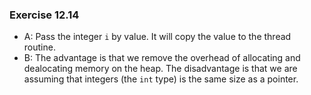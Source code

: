 ### Exercise 12.14
- A: Pass the integer `i` by value. It will copy the value to the thread routine.
- B: The advantage is that we remove the overhead of allocating and dealocating memory on the heap. The disadvantage is that we are assuming that integers (the `int` type) is the same size as a pointer.
